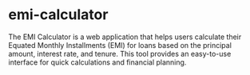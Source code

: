 # emi-calculator
The EMI Calculator is a web application that helps users calculate their Equated Monthly Installments (EMI) for loans based on the principal amount, interest rate, and tenure. This tool provides an easy-to-use interface for quick calculations and financial planning.
